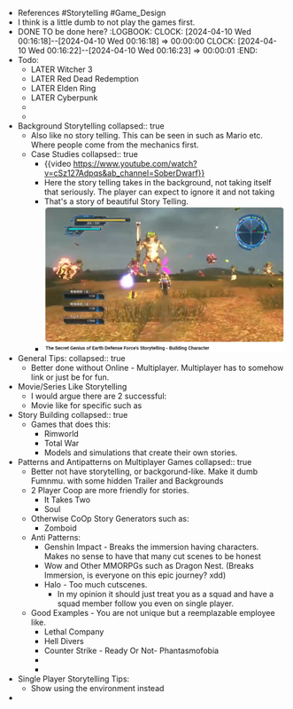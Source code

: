- References #Storytelling #Game_Design
- I think is a little dumb to not play the games first.
- DONE TO be done here?
  :LOGBOOK:
  CLOCK: [2024-04-10 Wed 00:16:18]--[2024-04-10 Wed 00:16:18] =>  00:00:00
  CLOCK: [2024-04-10 Wed 00:16:22]--[2024-04-10 Wed 00:16:23] =>  00:00:01
  :END:
- Todo:
	- LATER Witcher 3
	- LATER Red Dead Redemption
	- LATER Elden Ring
	- LATER Cyberpunk
	-
	-
- Background Storytelling
  collapsed:: true
	- Also like no story telling. This can be seen in such as Mario etc. Where people come from the mechanics first.
	- Case Studies
	  collapsed:: true
		- {{video https://www.youtube.com/watch?v=cSz127Adpqs&ab_channel=SoberDwarf}}
		- Here the story telling takes in the background, not taking itself that seriously. The player can expect to ignore it and not taking
		- That's a story of beautiful Story Telling.
		- ![image.png](../assets/image_1712720013660_0.png)
- General Tips:
  collapsed:: true
	- Better done without Online - Multiplayer. Multiplayer has to somehow link or just be for fun.
- Movie/Series Like Storytelling
	- I would argue there are 2 successful:
	- Movie like for specific such as
- Story Building
  collapsed:: true
	- Games that does this:
		- Rimworld
		- Total War
		- Models and simulations that create their own stories.
- Patterns and Antipatterns on Multiplayer Games
  collapsed:: true
	- Better not have storytelling, or backgorund-like. Make it dumb Fumnmu. with some hidden Trailer and Backgrounds
	- 2 Player Coop are more friendly for stories.
		- It Takes Two
		- Soul
	- Otherwise CoOp Story Generators such as:
		- Zomboid
	- Anti Patterns:
		- Genshin Impact - Breaks the immersion having characters. Makes no sense to have that many cut scenes to be honest
		- Wow and Other MMORPGs such as Dragon Nest. (Breaks Immersion, is everyone on this epic journey? xdd)
		- Halo - Too much cutscenes.
			- In my opinion it should just treat you as a squad and have a squad member follow you even on single player.
	- Good Examples - You are not unique but a reemplazable employee like.
		- Lethal Company
		- Hell Divers
		- Counter Strike - Ready Or Not- Phantasmofobia
		-
		-
- Single Player Storytelling Tips:
	- Show using the environment instead
-